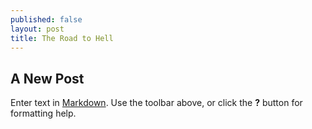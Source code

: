 ```yaml
---
published: false
layout: post
title: The Road to Hell
---
```

## A New Post

Enter text in [Markdown](http://daringfireball.net/projects/markdown/). Use the toolbar above, or click the **?** button for formatting help.
